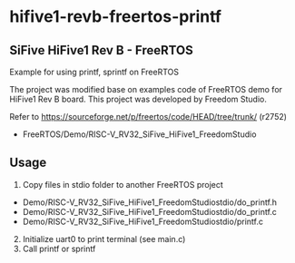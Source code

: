 # hifive1-revb-freertos-printf

## SiFive HiFive1 Rev B - FreeRTOS
Example for using printf, sprintf on FreeRTOS

The project was modified base on examples code of FreeRTOS demo for HiFive1 Rev B board.
This project was developed by Freedom Studio.

Refer to https://sourceforge.net/p/freertos/code/HEAD/tree/trunk/ (r2752)
- FreeRTOS/Demo/RISC-V_RV32_SiFive_HiFive1_FreedomStudio

## Usage
1. Copy files in stdio folder to another FreeRTOS project
  - Demo/RISC-V_RV32_SiFive_HiFive1_FreedomStudiostdio/do_printf.h
  - Demo/RISC-V_RV32_SiFive_HiFive1_FreedomStudiostdio/do_printf.c
  - Demo/RISC-V_RV32_SiFive_HiFive1_FreedomStudiostdio/printf.c
2. Initialize uart0 to print terminal (see main.c)
3. Call printf or sprintf